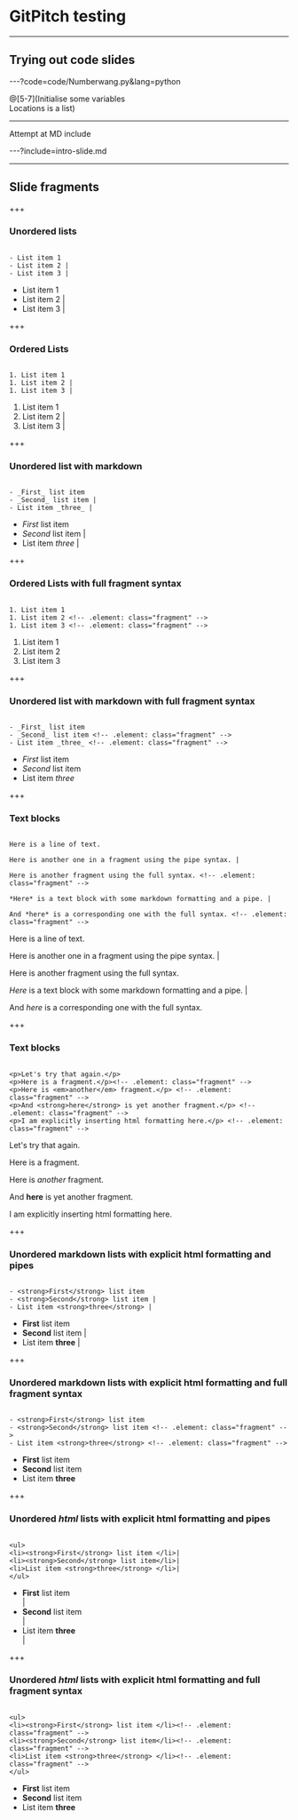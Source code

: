# GitPitch testing

---

## Trying out code slides

---?code=code/Numberwang.py&lang=python

@[5-7](Initialise some variables<br />Locations is a list)

---

Attempt at MD include

---?include=intro-slide.md

---
## Slide fragments

+++

### Unordered lists

```

- List item 1
- List item 2 |
- List item 3 |

```

- List item 1
- List item 2 |
- List item 3 |

+++

### Ordered Lists

```

1. List item 1
1. List item 2 |
1. List item 3 |

```

1. List item 1
1. List item 2 |
1. List item 3 |

+++

### Unordered list with markdown

```

- _First_ list item
- _Second_ list item |
- List item _three_ |

```

- _First_ list item
- _Second_ list item |
- List item _three_ |

+++

### Ordered Lists with full fragment syntax

```

1. List item 1
1. List item 2 <!-- .element: class="fragment" -->
1. List item 3 <!-- .element: class="fragment" -->

```

1. List item 1
1. List item 2 <!-- .element: class="fragment" -->
1. List item 3 <!-- .element: class="fragment" -->

+++

### Unordered list with markdown with full fragment syntax

```

- _First_ list item
- _Second_ list item <!-- .element: class="fragment" -->
- List item _three_ <!-- .element: class="fragment" -->

```

- _First_ list item
- _Second_ list item <!-- .element: class="fragment" -->
- List item _three_ <!-- .element: class="fragment" -->

+++

### Text blocks

```

Here is a line of text.

Here is another one in a fragment using the pipe syntax. |

Here is another fragment using the full syntax. <!-- .element: class="fragment" -->

*Here* is a text block with some markdown formatting and a pipe. |

And *here* is a corresponding one with the full syntax. <!-- .element: class="fragment" -->

```

Here is a line of text.

Here is another one in a fragment using the pipe syntax. |

Here is another fragment using the full syntax. <!-- .element: class="fragment" -->

*Here* is a text block with some markdown formatting and a pipe. |

And *here* is a corresponding one with the full syntax. <!-- .element: class="fragment" -->

+++

### Text blocks

```

<p>Let's try that again.</p>
<p>Here is a fragment.</p><!-- .element: class="fragment" -->
<p>Here is <em>another</em> fragment.</p> <!-- .element: class="fragment" -->
<p>And <strong>here</strong> is yet another fragment.</p> <!-- .element: class="fragment" -->
<p>I am explicitly inserting html formatting here.</p> <!-- .element: class="fragment" -->

```

<p>Let's try that again.</p>
<p>Here is a fragment.</p><!-- .element: class="fragment" -->
<p>Here is <em>another</em> fragment.</p> <!-- .element: class="fragment" -->
<p>And <strong>here</strong> is yet another fragment.</p> <!-- .element: class="fragment" -->
<p>I am explicitly inserting html formatting here.</p> <!-- .element: class="fragment" -->

+++

### Unordered markdown lists with explicit html formatting and pipes

```

- <strong>First</strong> list item
- <strong>Second</strong> list item |
- List item <strong>three</strong> |

```

- <strong>First</strong> list item
- <strong>Second</strong> list item |
- List item <strong>three</strong> |

+++

### Unordered markdown lists with explicit html formatting and full fragment syntax

```

- <strong>First</strong> list item
- <strong>Second</strong> list item <!-- .element: class="fragment" -->
- List item <strong>three</strong> <!-- .element: class="fragment" -->

```

- <strong>First</strong> list item
- <strong>Second</strong> list item <!-- .element: class="fragment" -->
- List item <strong>three</strong> <!-- .element: class="fragment" -->

+++

### Unordered _html_ lists with explicit html formatting and pipes

```

<ul>
<li><strong>First</strong> list item </li>|
<li><strong>Second</strong> list item</li>|
<li>List item <strong>three</strong> </li>|
</ul>

```

<ul>
<li><strong>First</strong> list item </li>|
<li><strong>Second</strong> list item</li>|
<li>List item <strong>three</strong> </li>|
</ul>

+++

### Unordered _html_ lists with explicit html formatting and full fragment syntax

```

<ul>
<li><strong>First</strong> list item </li><!-- .element: class="fragment" -->
<li><strong>Second</strong> list item</li><!-- .element: class="fragment" -->
<li>List item <strong>three</strong> </li><!-- .element: class="fragment" -->
</ul>

```

<ul>
<li><strong>First</strong> list item </li><!-- .element: class="fragment" -->
<li><strong>Second</strong> list item</li><!-- .element: class="fragment" -->
<li>List item <strong>three</strong> </li><!-- .element: class="fragment" -->
</ul>
